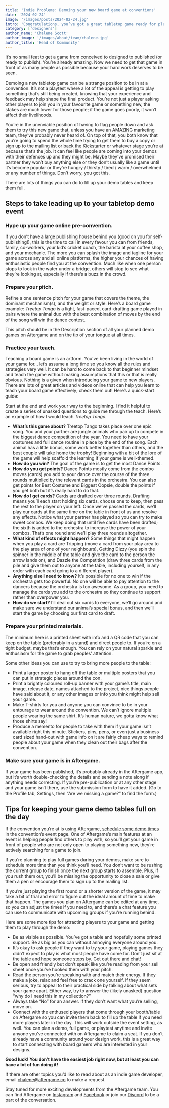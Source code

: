 ```yaml
---
title: 'Indie Problems: Demoing your new board game at conventions'
date: '2024-02-24'
image: '/images/posts/2024-02-24.jpg'
intro: 'Congratulations, you’ve got a great tabletop game ready for players to engage with! Now you just have to sift through a convention hall full of people to find the ones who want the game you’re selling.'
category: ['designers']
author_name: 'Chalene Scott'
author_image: '/images/about/team/chalene.jpg'
author_title: 'Head of Community'
---
```


It’s no small feat to get a game from conceived to designed to published (or ready to publish). You’re already amazing. Now we need to get that game in front of as many people as possible because your hard work deserves to be seen. 

Demoing a new tabletop game can be a strange position to be in at a convention. It’s not a playtest where a lot of the appeal is getting to play something that’s still being created, knowing that your experience and feedback may help shape the final product. You’re not just a player asking other players to join you in your favourite game or something new, the stakes are much lower for those people; if the game goes poorly, it won’t affect their livelihoods.

You’re in the unenviable position of having to flag people down and ask them to try this new game that, unless you have an AMAZING marketing team, they’ve probably never heard of. On top of that, you both know that you’re going to spend the whole time trying to get them to buy a copy or sign up to the mailing list or back the Kickstarter or whatever stage you’re at because that’s the job. It can feel like people are coming into your demos with their defences up and they might be. Maybe they’ve promised their partner they won’t buy anything else or they don’t usually like a game until it’s become popular or they’re hungry / thirsty / tired / warm / overwhelmed or any number of things. Don’t worry, you got this.

There are lots of things you can do to fill up your demo tables and keep them full.

## Steps to take leading up to your tabletop demo event

### Hype up your game online pre-convention.

If you don’t have a large publishing house behind you (good on you for self-publishing!), this is the time to call in every favour you can from friends, family, co-workers, your kid’s cricket coach, the barista at your coffee shop, and your mechanic. The more you can splash the image and tagline for your game across any and all online platforms, the higher your chances of having enthusiastic people find you at the convention. Much like when one person stops to look in the water under a bridge, others will stop to see what they’re looking at, especially if there’s a buzz in the crowd.

### Prepare your pitch.

Refine a one sentence pitch for your game that covers the theme, the dominant mechanism(s), and the weight or style. Here’s a board game example: *Treetop Tango* is a light, fast-paced, card-drafting game played in pairs where the animal duo with the best combination of moves by the end of the song will win the dance contest.

This pitch should be in the Description section of all your planned demo games on Aftergame and on the tip of your tongue at all times.

### Practice your teach.

Teaching a board game is an artform. You’ve been living in the world of your game for… let’s assume a long time so you know all the rules and strategies very well. It can be hard to come back to that beginner mindset and teach the game without making assumptions that this or that is really obvious. Nothing is a given when introducing your game to new players. There are lots of great articles and videos online that can help you learn to teach your board game effectively; check them out! Here’s a quick-start guide:

Start at the end and work your way to the beginning. I find it helpful to create a series of unasked questions to guide me through the teach. Here’s an example of how I would teach *Treetop Tango.* 

- **What’s this game about?** Treetop Tango takes place over one epic song. You and your partner are jungle animals who pair up to compete in the biggest dance competition of the year. You need to have your costumes and full dance routine in place by the end of the song. Each animal has a little bonus, some work better together than others, and the best couple will take home the trophy! Beginning with a bit of the lore of the game will help scaffold the learning if your game is well-themed.
- **How do you win?** The goal of the game is to get the most Dance Points.
- **How do you get points?** Dance Points mostly come from the combo moves (cards) you add to your dance over the course of the three rounds multiplied by the relevant cards in the orchestra. You can also get points for Best Costume and Biggest Oopsie, double the points if you get both but it’s really hard to do that.
- **How do I get cards?** Cards are drafted over three rounds. Drafting means you’ll each start holding six cards, choose one to keep, then pass the rest to the player on your left. Once we’ve passed the cards, we’ll play our cards at the same time on the table in front of us and resolve any effects. Notice what your partner has played so you can try to make sweet combos. We keep doing that until five cards have been drafted; the sixth is added to the orchestra to increase the power of your combos. That’s one round and we’ll play three rounds altogether.
- **What kind of effects might happen?** Some things that might happen when you play a card are Tripping (move a card from your play area to the play area of one of your neighbours), Getting Dizzy (you spin the spinner in the middle of the table and give the card to the person the arrow lands on), and Dazzle the Competition (draw three cards from the pile and give them out to anyone at the table, including yourself, in any order with each card going to a different player).
- **Anything else I need to know?** It’s possible for no one to win if the orchestra gets too powerful. No one will be able to pay attention to the dancers because the orchestra is too awesome. As a group, you need to manage the cards you add to the orchestra so they continue to support rather than overpower you.
- **How do we start?** I’ll deal out six cards to everyone, we’ll go around and make sure we understand our animal’s special bonus, and then we’ll start the game by choosing our first card to draft.

### Prepare your printed materials.

The minimum here is a printed sheet with info and a QR code that you can keep on the table (preferably in a stand) and direct people to. If you’re on a tight budget, maybe that’s enough. You can rely on your natural sparkle and enthusiasm for the game to grab peoples’ attention. 

Some other ideas you can use to try to bring more people to the table:

- Print a larger poster to hang off the table or multiple posters that you can put in strategic places around the con.
- Print a brightly coloured roll-up banner with your game’s title, main image, release date, names attached to the project, nice things people have said about it, or any other images or info you think might help sell your game.
- Make T-shirts for you and anyone you can convince to be in your entourage to wear around the convention. We can’t ignore multiple people wearing the same shirt. It’s human nature, we gotta know what those shirts say!
- Produce a memento for people to take with them if your game isn’t available right this minute. Stickers, pins, pens, or even just a business card sized hand-out with game info on it are fairly cheap ways to remind people about your game when they clean out their bags after the convention.

### Make sure your game is in Aftergame.

If your game has been published, it’s probably already in the Aftergame app, but it’s worth double-checking the details and sending a note along if anything needs correcting. If you’re pre-publication or at any other stage and your game isn’t there, use the submission form to have it added. (Go to the Profile tab, Settings, then “Are we missing a game?” to find the form.) 

## Tips for keeping your game demo tables full on the day

If the convention you’re at is using Aftergame, [schedule some demo times](https://aftergame.notion.site/plan-a-game-4368c884e2ae4d40ba0b6d5598bf3bd8?pvs=4) in the convention’s event page. One of Aftergame’s main features at an event is helping people find others to play with, so you’ll get your game in front of people who are not only open to playing something new, they’re actively searching for a game to join. 

If you’re planning to play full games during your demos, make sure to schedule more time than you think you’ll need. You don’t want to be rushing the current group to finish once the next group starts to assemble. Plus, if you rush them out, you’ll be missing the opportunity to close a sale or give them a pen or encourage them to sign up to the mailing list. 

If you’re just playing the first round or a shorter version of the game, it may take a bit of trial and error to figure out the ideal amount of time to make that happen. The games you plan on Aftergame can be edited at any time, so you can adjust the times if you need to, and there’s a chat feature you can use to communicate with upcoming groups if you’re running behind.

Here are some more tips for attracting players to your game and getting them to play through the demo:

- Be as visible as possible. You’ve got a table and hopefully some printed support. Be as big as you can without annoying everyone around you.
- It’s okay to ask people if they want to try your game, playing games they didn’t expect to play is what most people have come for. Don’t just sit at the table and hope someone stops by. Get out there and chat!
- Be open and friendly but don’t speak like you’re reading from your sell sheet once you’ve hooked them with your pitch.
- Read the person you’re speaking with and match their energy. If they make a joke, relax and feel free to crack one yourself. If they seem serious, try to appeal to their practical side by talking about what sets your game apart. Either way, try to answer the (likely unasked) question “why do I need this in my collection?”
- Always take “No” for an answer. If they don’t want what you’re selling, move on.
- Connect with the enthused players that come through your booth/table on Aftergame so you can invite them back to fill up the table if you need more players later in the day. This will work outside the event setting, as well. You can plan a demo, full game, or playtest anytime and invite anyone you’ve connected with on Aftergame to claim a seat. If you don’t already have a community around your design work, this is a great way to start connecting with board gamers who are interested in your designs.

**Good luck!  You don’t have the easiest job right now, but at least you can have a lot of fun doing it!**

If there are other topics you’d like to read about as an indie game developer, email [chalene@aftergame.co](mailto:chalene@aftergame.co) to make a request. 

Stay tuned for more exciting developments from the Aftergame team. You can find Aftergame on [Instagram](https://www.instagram.com/aftergameapp/) and [Facebook](https://www.facebook.com/AftergameApp) or join our [Discord](https://discord.gg/xBqvWCFXb8) to be a part of the conversation.